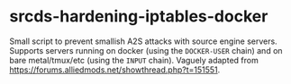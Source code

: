 # srcds-hardening-iptables-docker
Small script to prevent smallish A2S attacks with source engine servers. Supports servers running on docker (using the `DOCKER-USER` chain) and on bare metal/tmux/etc (using the `INPUT` chain). Vaguely adapted from https://forums.alliedmods.net/showthread.php?t=151551.
